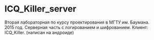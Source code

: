 # ICQ_Killer_server

Вторая лабораторная по курсу проектирования в МГТУ им. Баумана. 2015 год.
Серверная часть с логированием и шифрованием.
Клиент: ICQ_Killer. (написан на андроиде)
